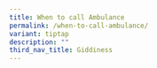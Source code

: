 ```yaml
---
title: When to call Ambulance
permalink: /when-to-call-ambulance/
variant: tiptap
description: ""
third_nav_title: Giddiness
---
```

